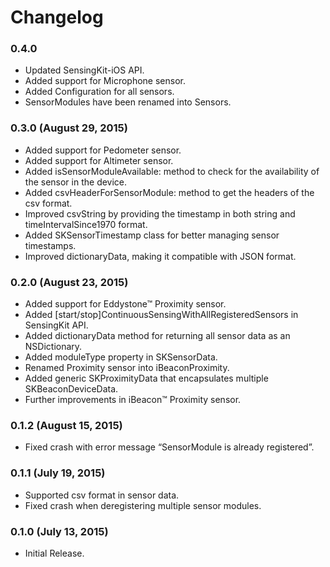 # Changelog

### 0.4.0
- Updated SensingKit-iOS API.
- Added support for Microphone sensor.
- Added Configuration for all sensors.
- SensorModules have been renamed into Sensors.

### 0.3.0 (August 29, 2015)
- Added support for Pedometer sensor.
- Added support for Altimeter sensor.
- Added isSensorModuleAvailable: method to check for the availability of the sensor in the device.
- Added csvHeaderForSensorModule: method to get the headers of the csv format.
- Improved csvString by providing the timestamp in both string and timeIntervalSince1970 format.
- Added SKSensorTimestamp class for better managing sensor timestamps.
- Improved dictionaryData, making it compatible with JSON format.

### 0.2.0 (August 23, 2015)
- Added support for Eddystone™ Proximity sensor.
- Added [start/stop]ContinuousSensingWithAllRegisteredSensors in SensingKit API.
- Added dictionaryData method for returning all sensor data as an NSDictionary.
- Added moduleType property in SKSensorData.
- Renamed Proximity sensor into iBeaconProximity.
- Added generic SKProximityData that encapsulates multiple SKBeaconDeviceData.
- Further improvements in iBeacon™ Proximity sensor.

### 0.1.2 (August 15, 2015)
- Fixed crash with error message “SensorModule is already registered”.

### 0.1.1 (July 19, 2015)
- Supported csv format in sensor data.
- Fixed crash when deregistering multiple sensor modules.

### 0.1.0 (July 13, 2015)
- Initial Release.